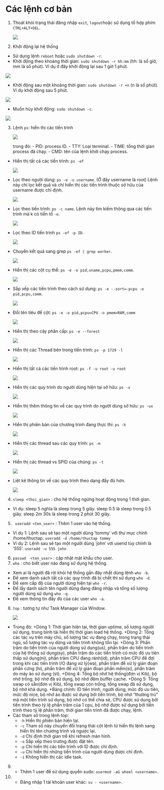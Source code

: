 # Các lệnh cơ bản 
  
1. Thoát khỏi trạng thái đăng nhập `exit`, `logout`hoặc sử dụng tổ hợp phím ` CTRL+ALT+DEL`.
    
   ![](./Anh/1.png)
  
2. Khởi động lại hệ thống
  - Sử dụng lệnh `reboot` hoặc `sudo shutdown -r`.
  - Khởi động theo khoảng thời gian: `sudo shutdown -r hh:mm` (hh: là số giờ, mm là số phút). Ví dụ ở đây khởi động lại sau 1 giờ 1 phút.
  
   ![](./Anh/2.png)
  
  - Khởi động sau một khoảng thời gian: `sudo shutdown -r +n` (n là số phút). Ví dụ khởi động sau 5 phút. 

   ![](./Anh/3.png)
   
  - Muốn hủy khởi động: `sudo shutdown -c`.

   ![](./Anh/4.png)

3. Lệnh `ps`: hiển thị các tiến trình   
  
   ![](./Anh/5.png)
   
   trong đó: - PID: process ID.
             - TTY: Loại terminal.
             - TIME: tổng thời gian process đã chạy.
             - CMD: tên của lệnh khởi chạy process.
 - Hiển thị tất cả các tiến trình: `ps -ef` 

   ![](./Anh/6.png)
   
 - Lọc theo người dùng: `ps -e -u username`. (Ở đây username là root) Lệnh này chỉ lọc kết quả và chỉ hiển thị các tiến trình thuộc sở hữu của username được chỉ định.
 
   ![](./Anh/7.png)
   
 - Lọc theo tiến trình: `ps -c name`. Lệnh này tìm kiếm thông qua các tiến trình mà k có tiền tố `-e`.
  
   ![](./Anh/8.png)
   
 - Lọc theo ID tiến trình `ps -ef -p ID`.
 
   ![](./Anh/9.png)
   
- Chuyển kết quả sang grep `ps -ef | grep worker`.
  
   ![](./Anh/10.png)
 
- Hiển thị các cột cụ thể: `ps -e -o pid,uname,pcpu,pmem,comm`.

   ![](./Anh/11.png)

- Sắp xếp các tiến trình theo cách sử dụng: `ps -e --sort=-pcpu -o pid,pcpu,comm`.

   ![](./Anh/12.png)

- Đổi tên tiêu để cột: `ps -e -o pid,pcpu=CPU -o pmem=RAM,comm`

   ![](./Anh/13.png)

- Hiển thị theo cây phân cấp: `ps -e --forest`

   ![](./Anh/14.png)

- Hiển thị các Thread bên trong tiến trình: `ps -p 1729 -l`

   ![](./Anh/15.png)
   
- Hiển thị tất cả các tiến trình root: `ps -f -u root -u root`

   ![](./Anh/16.png)

- Hiển thị các quy trình do người dùng hiện tại sở hữu: `ps -x`

   ![](./Anh/17.png)

- Hiển thị thêm thông tin về các quy trình do người dùng sở hữu: `ps -ux`

   ![](./Anh/18.png)
  
- Hiển thị phiên bản của chương trình đang thực thi: `ps -h`

   ![](./Anh/19.png)
   
- Hiển thị các thread sau các quy trình: `ps -m`
  
   ![](./Anh/20.png)
 
- Hiển thị các thread vs SPID của chúng: `ps -t`

   ![](./Anh/21.png)

- Liệt kê thông tin về các quy trình theo dạng đầy đủ hơn.

   ![](./Anh/22.png)
   
4. `sleep <thoi_gian>` : cho hệ thống ngừng hoạt động trong 1 thời gian.
- Ví dụ: sleep 5 nghĩa là sleep trong 5 giây.
         sleep 0.5 là sleep trong 0.5 giây.
         sleep 2m 30s là sleep trong 2 phút 30 giây.

5. ` useradd <ten_user>` : Thêm 1 user vào hệ thống.
- Ví dụ 1: Lệnh sau sẽ tạo một người dùng ‘tommy‘ với thư mục chính /home/thuctap.
        `useradd -d /home/thuctap tommy`
- Ví dụ 2: Lệnh sau sẽ tạo một người dùng ‘john‘ với userid tùy chỉnh là ‘555‘. 
        `useradd -u 555 john`
6. `passwd  <ten_user>` : cập nhật mật khẩu cho user.
7. `who` : cho biết user nào đang sử dụng hệ thống.
- Xem ai là người đã rời khỏi hệ thống gần đây nhất dùng lệnh `who -b`.
- Để xem danh sách tất cả các quy trình đã bị chết thì sử dụng `who -d`.
- Để xem cấp độ của người dùng hiện tại `who -r`.
- Để lấy danh sách tên người dùng đang đăng nhập và tổng số lượng người dùng sử dụng `who -q`.
- Để xem thông tin đầy đủ của các user `who -a`.
8. `top` : tương tự như Task Manager của Window.
   
   ![](./Anh/23.png)

  - Trong đó: +Dòng 1: Thời gian hiện tại, thời gian uptime, số lượng người sử dụng, trung bình tải hiển thị thời gian load hệ thống.
              +Dòng 2: Tổng các tác vụ trên máy chủ, số lượng tác vụ đang chạy, trong trạng thái ngủ, số lượng tác vụ dừng và tiến trình không tồn tại.
              +Dòng 3: Phần trăm do tiến trình của người dùng sử dụng(us), phần trăm do tiến trình của hệ thống sử dụng(sy),  phần trăm do các tiến trình có mức độ ưu tiên thấp sử dụng(ni), phần trăm CPU đang rảnh(id),  phần trăm CPU để đợi trong khi các tiến trình I/O đang xử lý(wa), phần trăm để xử lý gián đoạn phần cứng (hi), phần trăm để xử lý gián đoạn phần mềm(si), phần trăm do máy ảo sử dụng (st).
              +Dòng 4: Tổng bộ nhớ hệ thống(đơn vị Kib), bộ nhớ trống, bộ nhớ đã sử dụng, bộ nhớ đệm buffer cache.
              +Dòng 5: Tổng swap có sẵn(đơn vị Kib), tổng swap còn trống, tổng swap đã sử dụng, bộ nhớ khả dụng.
              +Bảng chính: ID tiến trình, người dùng, mức độ ưu tiên, mức độ nice, bộ nhớ ảo được sử dụng bởi tiến trình, bộ nhớ “thường trú” mà một tiến trình sử dụng, bộ nhớ có thể chia sẻ, CPU được sử dụng bởi tiến trình theo tỷ lệ phần trăm của 1 cpu, bộ nhớ được sử dụng bởi tiến trình theo tỷ lệ phần trăm, thời gian tiến trình đã được chạy, lệnh.
   - Các tham số trong lệnh top:            
     + `-h` Hiển thị phiên bản hiện tại.
     + `-c` Tham số này chuyển đổi trạng thái cột lệnh từ hiển thị lệnh sang hiển thị tên chương trình và ngược lại.
     + `-d` Chỉ định thời gian trễ khi refresh màn hình.
     + `-o` Sắp xếp theo trường được đặt tên.
     + `-p` Chỉ hiển thị các tiến trình với ID được chỉ định.
     + `-u` Chỉ hiển thị những tiến trình của người dùng được chỉ định.
     +  `-i` Không hiển thị các idle task.      
9.  - Thêm 1 user để sử dụng quyền sudo: `usermod -aG wheel <username>`.
10. - Đăng nhập 1 tài khoản user khác: `su - <username>`.

